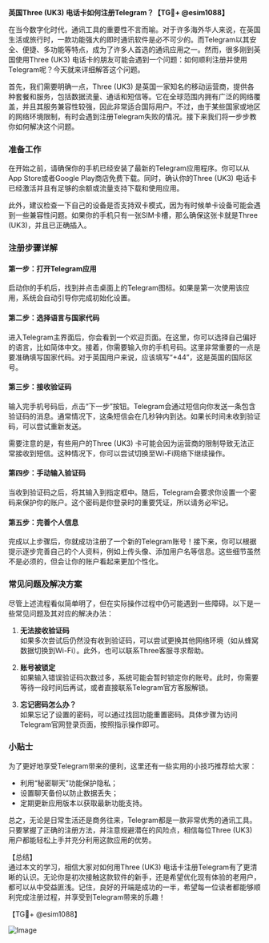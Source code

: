**英国Three (UK3) 电话卡如何注册Telegram？【TG💪+ @esim1088】**

在当今数字化时代，通讯工具的重要性不言而喻。对于许多海外华人来说，在英国生活或旅行时，一款功能强大的即时通讯软件是必不可少的。而Telegram以其安全、便捷、多功能等特点，成为了许多人首选的通讯应用之一。然而，很多刚到英国使用Three (UK3) 电话卡的朋友可能会遇到一个问题：如何顺利注册并使用Telegram呢？今天就来详细解答这个问题。

首先，我们需要明确一点，Three (UK3) 是英国一家知名的移动运营商，提供各种套餐和服务，包括数据流量、通话和短信等。它在全球范围内拥有广泛的网络覆盖，并且其服务兼容性较强，因此非常适合国际用户。不过，由于某些国家或地区的网络环境限制，有时会遇到注册Telegram失败的情况。接下来我们将一步步教你如何解决这个问题。

### 准备工作

在开始之前，请确保你的手机已经安装了最新的Telegram应用程序。你可以从App Store或者Google Play商店免费下载。同时，确认你的Three (UK3) 电话卡已经激活并且有足够的余额或流量支持下载和使用应用。

此外，建议检查一下自己的设备是否支持双卡模式，因为有时候单卡设备可能会遇到一些兼容性问题。如果你的手机只有一张SIM卡槽，那么确保这张卡就是Three (UK3)，并且已正确插入。

### 注册步骤详解

#### 第一步：打开Telegram应用

启动你的手机后，找到并点击桌面上的Telegram图标。如果是第一次使用该应用，系统会自动引导你完成初始化设置。

#### 第二步：选择语言与国家代码

进入Telegram主界面后，你会看到一个欢迎页面。在这里，你可以选择自己偏好的语言，比如简体中文。接着，你需要输入你的手机号码。这里非常重要的一点是要准确填写国家代码。对于英国用户来说，应该填写“+44”，这是英国的国际区号。

#### 第三步：接收验证码

输入完手机号码后，点击“下一步”按钮。Telegram会通过短信向你发送一条包含验证码的消息。通常情况下，这条短信会在几秒钟内到达。如果长时间未收到验证码，可以尝试重新发送。

需要注意的是，有些用户的Three (UK3) 卡可能会因为运营商的限制导致无法正常接收到短信。这种情况下，你可以尝试切换至Wi-Fi网络下继续操作。

#### 第四步：手动输入验证码

当收到验证码之后，将其输入到指定框中。随后，Telegram会要求你设置一个密码来保护你的账户。这个密码是你登录时的重要凭证，所以请务必牢记。

#### 第五步：完善个人信息

完成以上步骤后，你就成功注册了一个新的Telegram账号！接下来，你可以根据提示逐步完善自己的个人资料，例如上传头像、添加用户名等信息。这些细节虽然不是必须的，但会让你的账户看起来更加个性化。

### 常见问题及解决方案

尽管上述流程看似简单明了，但在实际操作过程中仍可能遇到一些障碍。以下是一些常见问题及其对应的解决办法：

1. **无法接收验证码**  
   如果多次尝试后仍然没有收到验证码，可以尝试更换其他网络环境（如从蜂窝数据切换到Wi-Fi）。此外，也可以联系Three客服寻求帮助。

2. **账号被锁定**  
   如果输入错误验证码次数过多，系统可能会暂时锁定你的账号。此时，你需要等待一段时间后再试，或者直接联系Telegram官方客服解锁。

3. **忘记密码怎么办？**  
   如果忘记了设置的密码，可以通过找回功能重置密码。具体步骤为访问Telegram官网登录页面，按照指示操作即可。

### 小贴士

为了更好地享受Telegram带来的便利，这里还有一些实用的小技巧推荐给大家：
- 利用“秘密聊天”功能保护隐私；
- 设置聊天备份以防止数据丢失；
- 定期更新应用版本以获取最新功能支持。

总之，无论是日常生活还是商务往来，Telegram都是一款非常优秀的通讯工具。只要掌握了正确的注册方法，并注意规避潜在的风险点，相信每位Three (UK3) 用户都能轻松上手并充分利用这款应用的优势。

【总结】  
通过本文的学习，相信大家对如何用Three (UK3) 电话卡注册Telegram有了更清晰的认识。无论你是初次接触这款软件的新手，还是希望优化现有体验的老用户，都可以从中受益匪浅。记住，良好的开端是成功的一半，希望每一位读者都能够顺利完成注册过程，并享受到Telegram带来的乐趣！

【TG💪+ @esim1088】  

![Image](https://i.postimg.cc/4NQfJmqS/Snipaste-2025-05-13-00-14-12.png)